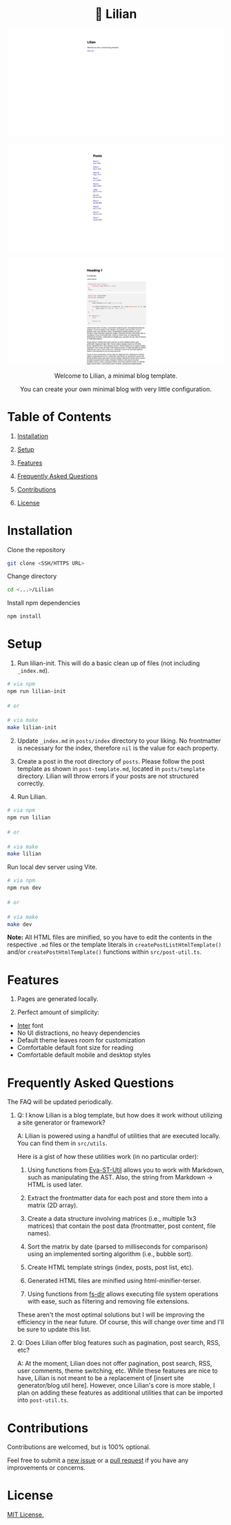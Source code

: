 <h1 align="center">🌼 Lilian</h1>

![lilian](./screenshots/lilian.png)

![post-list](./screenshots/post-list.png)

![post](./screenshots/post.png)

<p align="center">Welcome to Lilian, a minimal blog template.</p>

<p align="center">You can create your own minimal blog with very little configuration.</p>

# Table of Contents

1. [Installation](#installation)

2. [Setup](#setup)

3. [Features](#features)

4. [Frequently Asked Questions](#frequently-asked-questions)

5. [Contributions](#contributions)

6. [License](#license)

# Installation

Clone the repository

```bash
git clone <SSH/HTTPS URL>
```

Change directory

```bash
cd <...>/Lilian
```

Install npm dependencies

```bash
npm install
```

# Setup

1. Run lilian-init. This will do a basic clean up of files (not including `_index.md`).

```bash
# via npm
npm run lilian-init

# or

# via make
make lilian-init
```

2. Update `_index.md` in `posts/index` directory to your liking. No frontmatter is necessary for the index, therefore `nil` is the value for each property.

3. Create a post in the root directory of `posts`. Please follow the post template as shown in `post-template.md`, located in `posts/template` directory. Lilian will throw errors if your posts are not structured correctly.

3. Run Lilian.

```bash
# via npm
npm run lilian

# or 

# via make
make lilian
```

Run local dev server using Vite.

```bash
# via npm
npm run dev

# or 

# via make
make dev
```

**Note:** All HTML files are minified, so you have to edit the contents in the respective `.md` files or the template literals in `createPostListHtmlTemplate()` and/or `createPostHtmlTemplate()` functions within `src/post-util.ts`.

# Features

1. Pages are generated locally.

2. Perfect amount of simplicity:

- [Inter](https://github.com/rsms/inter) font
- No UI distractions, no heavy dependencies
- Default theme leaves room for customization
- Comfortable default font size for reading
- Comfortable default mobile and desktop styles

# Frequently Asked Questions

The FAQ will be updated periodically.

1. Q: I know Lilian is a blog template, but how does it work without utilizing a site generator or framework?

    A: Lilian is powered using a handful of utilities that are executed locally. You can find them in `src/utils`.
    
    Here is a gist of how these utilities work (in no particular order):
    
    1. Using functions from [Eva-ST-Util](https://github.com/alexwkleung/Eva-ST-Util) allows you to work with Markdown, such as manipulating the AST. Also, the string from Markdown -> HTML is used later.
    
    2. Extract the frontmatter data for each post and store them into a matrix (2D array).

    3. Create a data structure involving matrices (i.e., multiple 1x3 matrices) that contain the post data (frontmatter, post content, file names). 

    4. Sort the matrix by date (parsed to milliseconds for comparison) using an implemented sorting algorithm (i.e., bubble sort).

    5. Create HTML template strings (index, posts, post list, etc). 

    6. Generated HTML files are minified using html-minifier-terser.

    7. Using functions from [fs-dir](https://github.com/alexwkleung/fs-dir) allows executing file system operations with ease, such as filtering and removing file extensions.
    
    These aren't the most optimal solutions but I will be improving the efficiency in the near future. Of course, this will change over time and I'll be sure to update this list.

2. Q: Does Lilian offer blog features such as pagination, post search, RSS, etc?

    A: At the moment, Lilian does not offer pagination, post search, RSS, user comments, theme switching, etc. While these features are nice to have, Lilian is not meant to be a replacement of [insert site generator/blog util here]. However, once Lilian's core is more stable, I plan on adding these features as additional utilities that can be imported into `post-util.ts`.

# Contributions

Contributions are welcomed, but is 100% optional.

Feel free to submit a [new issue](https://github.com/alexwkleung/Lilian/issues) or a [pull request](https://github.com/alexwkleung/Lilian/pulls) if you have any improvements or concerns.

# License 

[MIT License.](https://github.com/alexwkleung/Lilian/blob/main/LICENSE)
